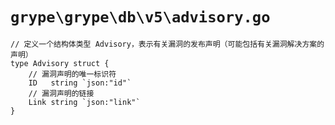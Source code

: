 # `grype\grype\db\v5\advisory.go`

```
// 定义一个结构体类型 Advisory，表示有关漏洞的发布声明（可能包括有关漏洞解决方案的声明）
type Advisory struct {
    // 漏洞声明的唯一标识符
    ID   string `json:"id"`
    // 漏洞声明的链接
    Link string `json:"link"`
}
```
